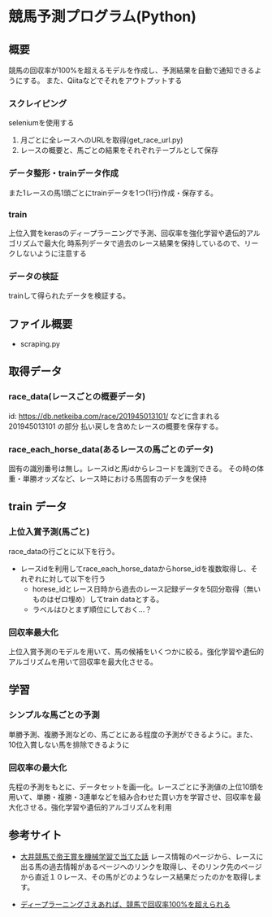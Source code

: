 # 競馬予測プログラム(Python)

## 概要
競馬の回収率が100%を超えるモデルを作成し、予測結果を自動で通知できるようにする。
また、Qiitaなどでそれをアウトプットする

### スクレイピング
seleniumを使用する
1. 月ごとに全レースへのURLを取得(get_race_url.py)
2. レースの概要と、馬ごとの結果をそれぞれテーブルとして保存
### データ整形・trainデータ作成
また1レースの馬1頭ごとにtrainデータを1つ(1行)作成・保存する。
### train
上位入賞をkerasのディープラーニングで予測、回収率を強化学習や遺伝的アルゴリズムで最大化
時系列データで過去のレース結果を保持しているので、リークしないように注意する
### データの検証
trainして得られたデータを検証する。


## ファイル概要
- scraping.py

## 取得データ
### race_data(レースごとの概要データ)
id: https://db.netkeiba.com/race/201945013101/ などに含まれる 201945013101 の部分
払い戻しを含めたレースの概要を保存する。
### race_each_horse_data(あるレースの馬ごとのデータ)
固有の識別番号は無し。レースidと馬idからレコードを識別できる。
その時の体重・単勝オッズなど、レース時における馬固有のデータを保持

## train データ
### 上位入賞予測(馬ごと)
race_dataの行ごとに以下を行う。
- レースidを利用してrace_each_horse_dataからhorse_idを複数取得し、それぞれに対して以下を行う
    * horese_idとレース日時から過去のレース記録データを5回分取得（無いものはゼロ埋め）してtrain dataとする。
    * ラベルはひとまず順位にしておく...？
### 回収率最大化
上位入賞予測のモデルを用いて、馬の候補をいくつかに絞る。強化学習や遺伝的アルゴリズムを用いて回収率を最大化させる。

## 学習
### シンプルな馬ごとの予測
単勝予測、複勝予測などの、馬ごとにある程度の予測ができるように。また、10位入賞しない馬を排除できるように

### 回収率の最大化
先程の予測をもとに、データセットを画一化。レースごとに予測値の上位10頭を用いて、単勝・複勝・3連単などを組み合わせた買い方を学習させ、回収率を最大化させる。強化学習や遺伝的アルゴリズムを利用




## 参考サイト
- [大井競馬で帝王賞を機械学習で当てた話](https://qiita.com/ishizakiiii/items/3b894b6e987fdf87093e)
レース情報のページから、レースに出る馬の過去情報があるページへのリンクを取得し、そのリンク先のページから直近１０レース、その馬がどのようなレース結果だったのかを取得します。

- [ディープラーニングさえあれば、競馬で回収率100%を超えられる](https://qiita.com/yossymura/items/334a8f3ef85bff081913)
